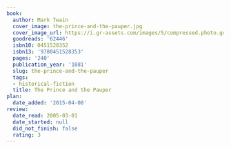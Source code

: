 ```yaml
---
book:
  author: Mark Twain
  cover_image: the-prince-and-the-pauper.jpg
  cover_image_url: https://i.gr-assets.com/images/S/compressed.photo.goodreads.com/books/1376406798l/62446._SX98_.jpg
  goodreads: '62446'
  isbn10: 0451528352
  isbn13: '9780451528353'
  pages: '240'
  publication_year: '1881'
  slug: the-prince-and-the-pauper
  tags:
  - historical-fiction
  title: The Prince and the Pauper
plan:
  date_added: '2015-04-08'
review:
  date_read: 2005-03-01
  date_started: null
  did_not_finish: false
  rating: 3
---
```

